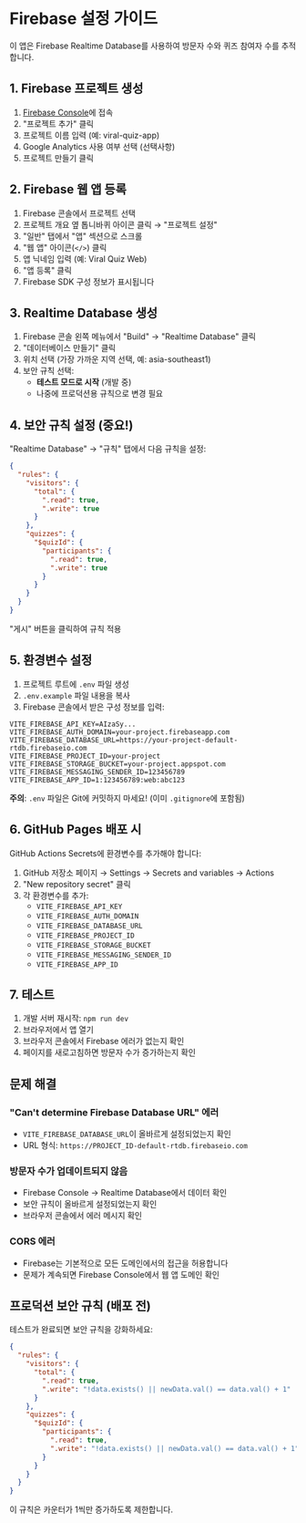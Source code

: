 # Firebase 설정 가이드

이 앱은 Firebase Realtime Database를 사용하여 방문자 수와 퀴즈 참여자 수를 추적합니다.

## 1. Firebase 프로젝트 생성

1. [Firebase Console](https://console.firebase.google.com/)에 접속
2. "프로젝트 추가" 클릭
3. 프로젝트 이름 입력 (예: viral-quiz-app)
4. Google Analytics 사용 여부 선택 (선택사항)
5. 프로젝트 만들기 클릭

## 2. Firebase 웹 앱 등록

1. Firebase 콘솔에서 프로젝트 선택
2. 프로젝트 개요 옆 톱니바퀴 아이콘 클릭 → "프로젝트 설정"
3. "일반" 탭에서 "앱" 섹션으로 스크롤
4. "웹 앱" 아이콘(`</>`) 클릭
5. 앱 닉네임 입력 (예: Viral Quiz Web)
6. "앱 등록" 클릭
7. Firebase SDK 구성 정보가 표시됩니다

## 3. Realtime Database 생성

1. Firebase 콘솔 왼쪽 메뉴에서 "Build" → "Realtime Database" 클릭
2. "데이터베이스 만들기" 클릭
3. 위치 선택 (가장 가까운 지역 선택, 예: asia-southeast1)
4. 보안 규칙 선택:
   - **테스트 모드로 시작** (개발 중)
   - 나중에 프로덕션용 규칙으로 변경 필요

## 4. 보안 규칙 설정 (중요!)

"Realtime Database" → "규칙" 탭에서 다음 규칙을 설정:

```json
{
  "rules": {
    "visitors": {
      "total": {
        ".read": true,
        ".write": true
      }
    },
    "quizzes": {
      "$quizId": {
        "participants": {
          ".read": true,
          ".write": true
        }
      }
    }
  }
}
```

"게시" 버튼을 클릭하여 규칙 적용

## 5. 환경변수 설정

1. 프로젝트 루트에 `.env` 파일 생성
2. `.env.example` 파일 내용을 복사
3. Firebase 콘솔에서 받은 구성 정보를 입력:

```env
VITE_FIREBASE_API_KEY=AIzaSy...
VITE_FIREBASE_AUTH_DOMAIN=your-project.firebaseapp.com
VITE_FIREBASE_DATABASE_URL=https://your-project-default-rtdb.firebaseio.com
VITE_FIREBASE_PROJECT_ID=your-project
VITE_FIREBASE_STORAGE_BUCKET=your-project.appspot.com
VITE_FIREBASE_MESSAGING_SENDER_ID=123456789
VITE_FIREBASE_APP_ID=1:123456789:web:abc123
```

**주의**: `.env` 파일은 Git에 커밋하지 마세요! (이미 `.gitignore`에 포함됨)

## 6. GitHub Pages 배포 시

GitHub Actions Secrets에 환경변수를 추가해야 합니다:

1. GitHub 저장소 페이지 → Settings → Secrets and variables → Actions
2. "New repository secret" 클릭
3. 각 환경변수를 추가:
   - `VITE_FIREBASE_API_KEY`
   - `VITE_FIREBASE_AUTH_DOMAIN`
   - `VITE_FIREBASE_DATABASE_URL`
   - `VITE_FIREBASE_PROJECT_ID`
   - `VITE_FIREBASE_STORAGE_BUCKET`
   - `VITE_FIREBASE_MESSAGING_SENDER_ID`
   - `VITE_FIREBASE_APP_ID`

## 7. 테스트

1. 개발 서버 재시작: `npm run dev`
2. 브라우저에서 앱 열기
3. 브라우저 콘솔에서 Firebase 에러가 없는지 확인
4. 페이지를 새로고침하면 방문자 수가 증가하는지 확인

## 문제 해결

### "Can't determine Firebase Database URL" 에러
- `VITE_FIREBASE_DATABASE_URL`이 올바르게 설정되었는지 확인
- URL 형식: `https://PROJECT_ID-default-rtdb.firebaseio.com`

### 방문자 수가 업데이트되지 않음
- Firebase Console → Realtime Database에서 데이터 확인
- 보안 규칙이 올바르게 설정되었는지 확인
- 브라우저 콘솔에서 에러 메시지 확인

### CORS 에러
- Firebase는 기본적으로 모든 도메인에서의 접근을 허용합니다
- 문제가 계속되면 Firebase Console에서 웹 앱 도메인 확인

## 프로덕션 보안 규칙 (배포 전)

테스트가 완료되면 보안 규칙을 강화하세요:

```json
{
  "rules": {
    "visitors": {
      "total": {
        ".read": true,
        ".write": "!data.exists() || newData.val() == data.val() + 1"
      }
    },
    "quizzes": {
      "$quizId": {
        "participants": {
          ".read": true,
          ".write": "!data.exists() || newData.val() == data.val() + 1"
        }
      }
    }
  }
}
```

이 규칙은 카운터가 1씩만 증가하도록 제한합니다.
